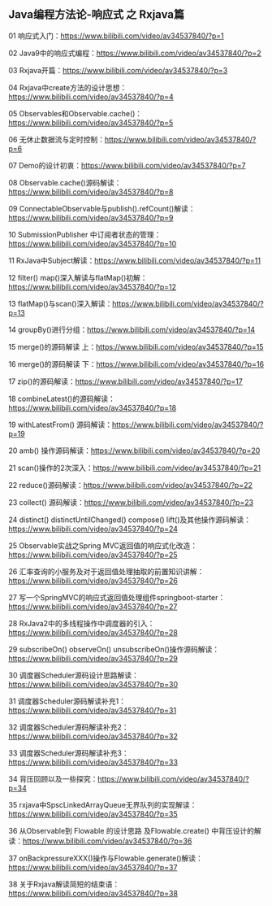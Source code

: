 ## Java编程方法论-响应式 之 Rxjava篇 

01 响应式入门：https://www.bilibili.com/video/av34537840/?p=1

02 Java9中的响应式编程：https://www.bilibili.com/video/av34537840/?p=2

03 Rxjava开篇：https://www.bilibili.com/video/av34537840/?p=3

04 Rxjava中create方法的设计思想：https://www.bilibili.com/video/av34537840/?p=4

05 Observables和Observable.cache()：https://www.bilibili.com/video/av34537840/?p=5

06 无休止数据流与定时控制：https://www.bilibili.com/video/av34537840/?p=6

07 Demo的设计初衷：https://www.bilibili.com/video/av34537840/?p=7

08 Observable.cache()源码解读：https://www.bilibili.com/video/av34537840/?p=8

09 ConnectableObservable与publish().refCount()解读：https://www.bilibili.com/video/av34537840/?p=9

10 SubmissionPublisher 中订阅者状态的管理：https://www.bilibili.com/video/av34537840/?p=10

11 RxJava中Subject解读：https://www.bilibili.com/video/av34537840/?p=11

12 filter() map()深入解读与flatMap()初解：https://www.bilibili.com/video/av34537840/?p=12

13 flatMap()与scan()深入解读：https://www.bilibili.com/video/av34537840/?p=13

14 groupBy()进行分组：https://www.bilibili.com/video/av34537840/?p=14

15 merge()的源码解读 上：https://www.bilibili.com/video/av34537840/?p=15

16 merge()的源码解读 下：https://www.bilibili.com/video/av34537840/?p=16

17 zip()的源码解读：https://www.bilibili.com/video/av34537840/?p=17

18 combineLatest()的源码解读：https://www.bilibili.com/video/av34537840/?p=18

19 withLatestFrom() 源码解读：https://www.bilibili.com/video/av34537840/?p=19

20 amb() 操作源码解读：https://www.bilibili.com/video/av34537840/?p=20

21 scan()操作的2次深入：https://www.bilibili.com/video/av34537840/?p=21

22 reduce()源码解读：https://www.bilibili.com/video/av34537840/?p=22

23 collect() 源码解读：https://www.bilibili.com/video/av34537840/?p=23

24 distinct() distinctUntilChanged() compose() lift()及其他操作源码解读：https://www.bilibili.com/video/av34537840/?p=24

25 Observable实战之Spring MVC返回值的响应式化改造：https://www.bilibili.com/video/av34537840/?p=25

26 汇率查询的小服务及对于返回值处理抽取的前置知识讲解：https://www.bilibili.com/video/av34537840/?p=26

27 写一个SpringMVC的响应式返回值处理组件springboot-starter：https://www.bilibili.com/video/av34537840/?p=27

28 RxJava2中的多线程操作中调度器的引入：https://www.bilibili.com/video/av34537840/?p=28

29 subscribeOn() observeOn() unsubscribeOn()操作源码解读：https://www.bilibili.com/video/av34537840/?p=29

30 调度器Scheduler源码设计思路解读：https://www.bilibili.com/video/av34537840/?p=30

31 调度器Scheduler源码解读补充1：https://www.bilibili.com/video/av34537840/?p=31

32 调度器Scheduler源码解读补充2：https://www.bilibili.com/video/av34537840/?p=32

33 调度器Scheduler源码解读补充3：https://www.bilibili.com/video/av34537840/?p=33

34 背压回顾以及一些探究：https://www.bilibili.com/video/av34537840/?p=34

35 rxjava中SpscLinkedArrayQueue无界队列的实现解读：https://www.bilibili.com/video/av34537840/?p=35

36 从Observable到 Flowable 的设计思路 及Flowable.create() 中背压设计的解读：https://www.bilibili.com/video/av34537840/?p=36

37 onBackpressureXXX()操作与Flowable.generate()解读：https://www.bilibili.com/video/av34537840/?p=37

38 关于Rxjava解读简短的结束语：https://www.bilibili.com/video/av34537840/?p=38